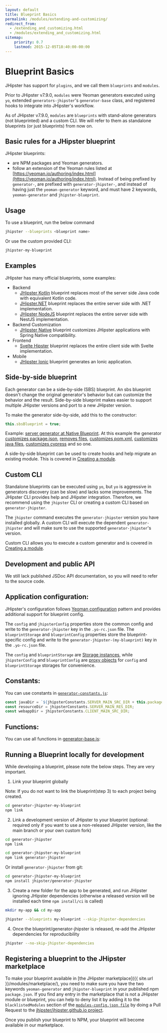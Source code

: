 ```yaml
---
layout: default
title: Blueprint Basics
permalink: /modules/extending-and-customizing/
redirect_from:
  - /extending_and_customizing.html
  - /modules/extending_and_customizing.html
sitemap:
    priority: 0.7
    lastmod: 2015-12-05T18:40:00-00:00
---
```


# <i class="fa fa-cube"></i> Blueprint Basics

JHipster has support for `plugins`, and we call them `blueprints` and `modules`.

Prior to JHipster v7.9.0, `modules` were Yeoman generators executed using `yo`, extended `generators-jhipster`'s `generator-base` class, and registered hooks to integrate into JHipster's workflow.

As of JHipster v7.9.0, `modules` are `blueprints` with stand-alone generators (not blueprinted) and a custom CLI.
We will refer to them as standalone blueprints (or just blueprints) from now on.

## Basic rules for a JHipster blueprint

JHipster blueprints:

- are NPM packages and Yeoman generators.
- follow an extension of the Yeoman rules listed at [https://yeoman.io/authoring/index.html](https://yeoman.io/authoring/index.html). Instead of being prefixed by `generator-`, are prefixed with `generator-jhipster-`, and instead of having just the `yeoman-generator` keyword, and must have 2 keywords, `yeoman-generator` and `jhipster-blueprint`.

## Usage

To use a blueprint, run the below command

```bash
jhipster --blueprints <blueprint name>
```

Or use the custom provided CLI:

```bash
jhipster-my-blueprint
```

## Examples

JHipster has many official blueprints, some examples:

- Backend
  - [JHipster Kotlin](https://github.com/jhipster/jhipster-kotlin) blueprint replaces most of the server side Java code with equivalent Kotlin code.
  - [JHipster.NET](https://github.com/jhipster/jhipster-dotnetcore) blueprint replaces the entire server side with .NET implementation.
  - [JHipster NodeJS](https://github.com/jhipster/generator-jhipster-nodejs) blueprint replaces the entire server side with NestJS implementation.
- Backend Customization
  - [JHipster Native](https://github.com/jhipster/generator-jhipster-native) blueprint customizes JHipster applications with Spring Native compatibility.
- Frontend
  - [Svelte Hipster](https://github.com/jhipster/generator-jhipster-svelte) blueprint replaces the entire client side with Svelte implementation.
- Mobile
  - [JHipster Ionic](https://github.com/jhipster/generator-jhipster-ionic) blueprint generates an Ionic application.

## Side-by-side blueprint

Each generator can be a side-by-side (SBS) blueprint. An sbs blueprint doesn't change the original generator's behavior but can customize the behavior and the result.
Side-by-side blueprint makes easier to support multiple JHipster versions and port to a new JHipster version.

To make the generator side-by-side, add this to the constructor:

```js
this.sbsBlueprint = true;
```

Example: [server generator at Native Blueprint](https://github.com/jhipster/generator-jhipster-native/blob/bb9c042f6bc70a26ba8037e951c93dc1d1820983/generators/server/generator.mjs#L17).
At this example the generator [customizes package.json](https://github.com/jhipster/generator-jhipster-native/blob/bb9c042f6bc70a26ba8037e951c93dc1d1820983/generators/server/generator.mjs#L26-L35), [removes files](https://github.com/jhipster/generator-jhipster-native/blob/bb9c042f6bc70a26ba8037e951c93dc1d1820983/generators/server/generator.mjs#L37-L40), [customizes pom.xml](https://github.com/jhipster/generator-jhipster-native/blob/bb9c042f6bc70a26ba8037e951c93dc1d1820983/generators/server/generator.mjs#L42-L186), [customizes java files](https://github.com/jhipster/generator-jhipster-native/blob/bb9c042f6bc70a26ba8037e951c93dc1d1820983/generators/server/generator.mjs#L211-L307), [customizes cypress](https://github.com/jhipster/generator-jhipster-native/blob/bb9c042f6bc70a26ba8037e951c93dc1d1820983/generators/server/generator.mjs#L321-L329) and so one.

A side-by-side blueprint can be used to create hooks and help migrate an existing module. This is covered in [Creating a module](/modules/creating-a-module).

## Custom CLI

Standalone blueprints can be executed using `yo`, but `yo` is aggressive in generators discovery (can be slow) and lacks some improvements. The JHipster CLI provides help and JHipster integration.
Therefore, we recommend using the `jhipster` CLI or creating a custom CLI based on `generator-jhipster`.

The `jhipster` command executes the `generator-jhipster` version you have installed globally.
A custom CLI will execute the dependent `generator-jhipster` and will make sure to use the supported `generator-jhipster`'s version.

Custom CLI allows you to execute a custom generator and is covered in [Creating a module](/modules/creating-a-module).

## Development and public API

We still lack published JSDoc API documentation, so you will need to refer to the source code.

## Application configuration:

JHipster's configuration follows [Yeoman configuration](https://yeoman.io/authoring/storage.html) pattern and provides additional support for blueprint config.

The `config` and `jhipsterConfig` properties store the common config and write to the `generator-jhipster` key in the `.yo-rc.json` file.
The `blueprintStorage` and `blueprintConfig` properties store the blueprint-specific config and write to the `generator-jhipster-(my-blueprint)` key in the `.yo-rc.json` file.

The `config` and `blueprintStorage` are [Storage instances](https://yeoman.github.io/generator/Storage.html), 
while `jhipsterConfig` and `blueprintConfig` are [proxy objects](https://yeoman.github.io/generator/Storage.html#createProxy) for `config` and `blueprintStorage` storages for convenience.

## Constants:

You can use constants in [`generator-constants.js`](https://github.com/jhipster/generator-jhipster/blob/main/generators/generator-constants.js):

```javascript
const javaDir = `${jhipsterConstants.SERVER_MAIN_SRC_DIR + this.packageFolder}/`;
const resourceDir = jhipsterConstants.SERVER_MAIN_RES_DIR;
const webappDir = jhipsterConstants.CLIENT_MAIN_SRC_DIR;
```

## Functions:

You can use all functions in [generator-base.js](https://github.com/jhipster/generator-jhipster/blob/main/generators/generator-base.js):

## Running a Blueprint locally for development

While developing a blueprint, please note the below steps. They are very important.

1. Link your blueprint globally 

Note: If you do not want to link the blueprint(step 3) to each project being created.

```bash
cd generator-jhipster-my-blueprint
npm link
```

2. Link a development version of JHipster to your blueprint (optional: required only if you want to use a non-released JHipster version, like the main branch or your own custom fork)

```bash
cd generator-jhipster
npm link

cd generator-jhipster-my-blueprint
npm link generator-jhipster
```

Or install `generator-jhipster` from git:

```bash
cd generator-jhipster-my-blueprint
npm install jhipster/generator-jhipster
```

3. Create a new folder for the app to be generated, and run JHipster ignoring JHipster dependencies (otherwise a released version will be installed each time `npm install/ci` is called)

```bash
mkdir my-app && cd my-app

jhipster --blueprints my-blueprint --skip-jhipster-dependencies
```

4. Once the blueprint/generator-jhipster is released, re-add the JHipster dependencies for reproducibility

```bash
jhipster --no-skip-jhipster-dependencies
```

## Registering a blueprint to the JHipster marketplace

To make your blueprint available in [the JHipster marketplace]({{ site.url }}/modules/marketplace/), you need to make sure you have the two keywords `yeoman-generator` and `jhipster-blueprint` in your published npm `package.json`.
If you find any entry in the marketplace that is not a JHipster module or blueprint, you can help to deny list it by adding it to the `blacklistedModules` section of the [`modules-config.json file`](https://github.com/jhipster/jhipster.github.io/blob/main/modules/marketplace/data/modules-config.json) by doing a Pull Request to the [jhipster/jhipster.github.io project](https://github.com/jhipster/jhipster.github.io).


Once you publish your blueprint to NPM, your blueprint will become available in our marketplace.
